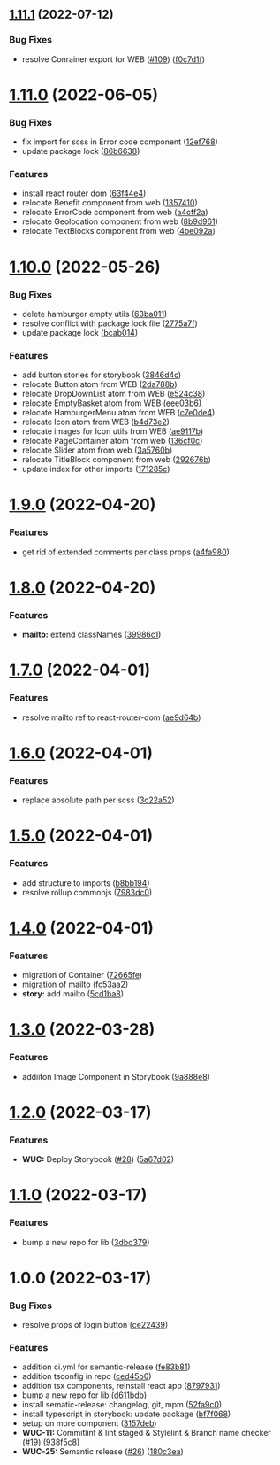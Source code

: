 ## [1.11.1](https://github.com/Digitable-team/web-ui-components/compare/v1.11.0...v1.11.1) (2022-07-12)


### Bug Fixes

* resolve Conrainer export for WEB ([#109](https://github.com/Digitable-team/web-ui-components/issues/109)) ([f0c7d1f](https://github.com/Digitable-team/web-ui-components/commit/f0c7d1f2e2cb34b8d950388ea4e3f3b54ab849c6))

# [1.11.0](https://github.com/Digitable-team/web-ui-components/compare/v1.10.0...v1.11.0) (2022-06-05)


### Bug Fixes

* fix import for scss in Error code component ([12ef768](https://github.com/Digitable-team/web-ui-components/commit/12ef768ae6198b734710e184a084f65eeb9d3a6a))
* update package lock ([86b6638](https://github.com/Digitable-team/web-ui-components/commit/86b6638dc2767dc3fc2c63a3bc42b2dac8786e9e))


### Features

* install react router dom ([63f44e4](https://github.com/Digitable-team/web-ui-components/commit/63f44e4c4293c01ed26a4ffbaf03fb9e30202047))
* relocate Benefit component from web ([1357410](https://github.com/Digitable-team/web-ui-components/commit/1357410bc411933f8e5ace035356238297046080))
* relocate ErrorCode component from web ([a4cff2a](https://github.com/Digitable-team/web-ui-components/commit/a4cff2a3bb5a5c8885fb2c9fde6ee8e992907a93))
* relocate Geolocation component from web ([8b9d961](https://github.com/Digitable-team/web-ui-components/commit/8b9d961384e01109500d6c917ad0086ded411f0f))
* relocate TextBlocks component from web ([4be092a](https://github.com/Digitable-team/web-ui-components/commit/4be092a53b33d8b32d49296e287677609d508a11))

# [1.10.0](https://github.com/Digitable-team/web-ui-components/compare/v1.9.0...v1.10.0) (2022-05-26)


### Bug Fixes

* delete hamburger empty utils ([63ba011](https://github.com/Digitable-team/web-ui-components/commit/63ba011e45ea2b6fa9175c35fbc3162f74fe5ecf))
* resolve conflict with package lock file ([2775a7f](https://github.com/Digitable-team/web-ui-components/commit/2775a7fd9955ccbb9a822476d3adf991985f58aa))
* update package lock ([bcab014](https://github.com/Digitable-team/web-ui-components/commit/bcab0142b412c1f1cc2635435776556fb2280b6f))


### Features

* add button stories for storybook ([3846d4c](https://github.com/Digitable-team/web-ui-components/commit/3846d4c076a72dc71c03000f8df2b42503a40847))
* relocate Button atom from WEB ([2da788b](https://github.com/Digitable-team/web-ui-components/commit/2da788b861d4acb10551fe7757166fb5bd66c6ad))
* relocate DropDownList atom from WEB ([e524c38](https://github.com/Digitable-team/web-ui-components/commit/e524c3863ea1a74d33d4d9f614f74491573493d4))
* relocate EmptyBasket atom from WEB ([eee03b6](https://github.com/Digitable-team/web-ui-components/commit/eee03b6e1e6e8f4386b56709684cffa6e8dc6438))
* relocate HamburgerMenu atom from WEB ([c7e0de4](https://github.com/Digitable-team/web-ui-components/commit/c7e0de4f8297ae3945a4916b5404366f79991829))
* relocate Icon atom from WEB ([b4d73e2](https://github.com/Digitable-team/web-ui-components/commit/b4d73e2c44e1aaea6909ce348d95019c38bd08f4))
* relocate images for Icon utils from WEB ([ae9117b](https://github.com/Digitable-team/web-ui-components/commit/ae9117bc2f5c6e224090adb6913908875cff1b04))
* relocate PageContainer atom from web ([136cf0c](https://github.com/Digitable-team/web-ui-components/commit/136cf0cad03051c16a769f9b0dd94faccc518040))
* relocate Slider atom from web ([3a5760b](https://github.com/Digitable-team/web-ui-components/commit/3a5760b6a5687eec1a933f691d965a69ab1a60f4))
* relocate TitleBlock component from web ([292676b](https://github.com/Digitable-team/web-ui-components/commit/292676b58c872d12b637984da40c677fa30b219a))
* update index for other imports ([171285c](https://github.com/Digitable-team/web-ui-components/commit/171285c64f784903b4b2eaf6fe4a30c654327e6d))

# [1.9.0](https://github.com/Digitable-team/web-ui-components/compare/v1.8.0...v1.9.0) (2022-04-20)


### Features

* get rid of extended comments per class props ([a4fa980](https://github.com/Digitable-team/web-ui-components/commit/a4fa980429137f7bad473b626d2fd26aa3531d83))

# [1.8.0](https://github.com/Digitable-team/web-ui-components/compare/v1.7.0...v1.8.0) (2022-04-20)


### Features

* **mailto:** extend classNames ([39986c1](https://github.com/Digitable-team/web-ui-components/commit/39986c14fcf74c6c17c2d09c0fe1acd33e5eaa95))

# [1.7.0](https://github.com/Digitable-team/web-ui-components/compare/v1.6.0...v1.7.0) (2022-04-01)


### Features

* resolve mailto ref to react-router-dom ([ae9d64b](https://github.com/Digitable-team/web-ui-components/commit/ae9d64b705effcdfb31dfdcbc6995f1d6a6004a6))

# [1.6.0](https://github.com/Digitable-team/web-ui-components/compare/v1.5.0...v1.6.0) (2022-04-01)


### Features

* replace absolute path per scss ([3c22a52](https://github.com/Digitable-team/web-ui-components/commit/3c22a52d1e2e3bcab8f9d406d4fcd9aece063ab4))

# [1.5.0](https://github.com/Digitable-team/web-ui-components/compare/v1.4.0...v1.5.0) (2022-04-01)


### Features

* add structure to imports ([b8bb194](https://github.com/Digitable-team/web-ui-components/commit/b8bb1947e4993e549c1ec75ac3c9827f079cc22b))
* resolve rollup commonjs ([7983dc0](https://github.com/Digitable-team/web-ui-components/commit/7983dc0b6fbbbe05eb46b5c584463947ead4ebca))

# [1.4.0](https://github.com/Digitable-team/web-ui-components/compare/v1.3.0...v1.4.0) (2022-04-01)


### Features

* migration of Container ([72665fe](https://github.com/Digitable-team/web-ui-components/commit/72665fe069d707807e4bdd05c3d52395833849ff))
* migration of mailto ([fc53aa2](https://github.com/Digitable-team/web-ui-components/commit/fc53aa2fe7f61e8b885d6a1eb3738aacfac294e8))
* **story:** add mailto ([5cd1ba8](https://github.com/Digitable-team/web-ui-components/commit/5cd1ba8f27c2300bc8a8bf1716d1a79aab680515))

# [1.3.0](https://github.com/Digitable-team/web-ui-components/compare/v1.2.0...v1.3.0) (2022-03-28)


### Features

* addiiton Image Component in Storybook ([9a888e8](https://github.com/Digitable-team/web-ui-components/commit/9a888e8d46a599f05d4ecc21f4af71d88eab77b9))

# [1.2.0](https://github.com/Digitable-team/web-ui-components/compare/v1.1.0...v1.2.0) (2022-03-17)


### Features

* **WUC:** Deploy Storybook ([#28](https://github.com/Digitable-team/web-ui-components/issues/28)) ([5a67d02](https://github.com/Digitable-team/web-ui-components/commit/5a67d02dcf7becee32874504b7f2690e0a21b8c6))

# [1.1.0](https://github.com/Digitable-team/web-ui-components/compare/v1.0.0...v1.1.0) (2022-03-17)


### Features

* bump a new repo for lib ([3dbd379](https://github.com/Digitable-team/web-ui-components/commit/3dbd37974852efb60330e30a10c933c00effb5db))

# 1.0.0 (2022-03-17)


### Bug Fixes

* resolve props of login button ([ce22439](https://github.com/Digitable-team/web-ui-components/commit/ce22439b07c5edafaca92f70b3c70a7d2eda8ae7))


### Features

* addition ci.yml for semantic-release ([fe83b81](https://github.com/Digitable-team/web-ui-components/commit/fe83b8123f415df67813c1ed69191283c11dc0ea))
* addition tsconfig in repo ([ced45b0](https://github.com/Digitable-team/web-ui-components/commit/ced45b06fdc73e9639d912a273918e5a0008ad46))
* addition tsx components, reinstall react app ([8797931](https://github.com/Digitable-team/web-ui-components/commit/8797931d020cfd116bc7ed07e6973966ff35c09e))
* bump a new repo for lib ([d611bdb](https://github.com/Digitable-team/web-ui-components/commit/d611bdb0ccdc1b0933e6ec1b4a8a93ed90b40d3e))
* install sematic-release: changelog, git, mpm ([52fa9c0](https://github.com/Digitable-team/web-ui-components/commit/52fa9c0dc3ded8f107f4ab89b6520b93497d8af6))
* install typescript in storybook: update package ([bf7f068](https://github.com/Digitable-team/web-ui-components/commit/bf7f0684a2f2e59806fd4b896fd2cf0bfe4927ad))
* setup on more component ([3157deb](https://github.com/Digitable-team/web-ui-components/commit/3157deb63e4bc90b07cdf8e4e936c5b7e98ab875))
* **WUC-11:** Commitlint & lint staged & Stylelint & Branch name checker ([#19](https://github.com/Digitable-team/web-ui-components/issues/19)) ([938f5c8](https://github.com/Digitable-team/web-ui-components/commit/938f5c8dd28eb5b52ba2588706615500838f7ce4))
* **WUC-25:** Semantic release ([#26](https://github.com/Digitable-team/web-ui-components/issues/26)) ([180c3ea](https://github.com/Digitable-team/web-ui-components/commit/180c3ea4302d6f5e1107166daf1ebdee0637749d))
